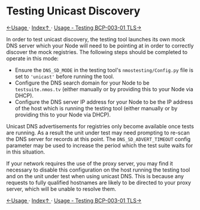 # Testing Unicast Discovery
[←Usage ](2.0._Usage.md) · [ Index↑ ](..) · [Usage - Testing BCP-003-01 TLS→](2.2._Usage_-_Testing_BCP-003-01_TLS.md)

In order to test unicast discovery, the testing tool launches its own mock DNS server which your Node will need to be pointing at in order to correctly discover the mock registries. The following steps should be completed to operate in this mode:

*   Ensure the `DNS_SD_MODE` in the testing tool's `nmostesting/Config.py` file is set to `'unicast'` before running the tool.
*   Configure the DNS search domain for your Node to be `testsuite.nmos.tv` (either manually or by providing this to your Node via DHCP).
*   Configure the DNS server IP address for your Node to be the IP address of the host which is running the testing tool (either manually or by providing this to your Node via DHCP).

Unicast DNS advertisements for registries only become available once tests are running. As a result the unit under test may need prompting to re-scan the DNS server for records at this point. The `DNS_SD_ADVERT_TIMEOUT` config parameter may be used to increase the period which the test suite waits for in this situation.

If your network requires the use of the proxy server, you may find it necessary to disable this configuration on the host running the testing tool and on the unit under test when using unicast DNS. This is because any requests to fully qualified hostnames are likely to be directed to your proxy server, which will be unable to resolve them.

[←Usage ](2.0._Usage.md) · [ Index↑ ](..) · [Usage - Testing BCP-003-01 TLS→](2.2._Usage_-_Testing_BCP-003-01_TLS.md)
